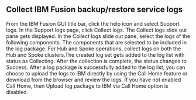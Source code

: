 
## Collect IBM Fusion backup/restore service logs

From the IBM Fusion GUI title bar, click the help icon and select Support logs. In the Support logs page, click Collect logs. The Collect logs slide out pane gets displayed. In the Collect logs slide out pane, select the logs of the following components. The components that are selected to be included in the log package. For Hub and Spoke operations, collect logs on both the Hub and Spoke clusters.The created log set gets added to the log list with status as Collecting. After the collection is complete, the status changes to Success. After a log package is successfully added to the log list, you can choose to upload the logs to IBM directly by using the Call Home feature or download from the browser and review the logs. If you have not enabled Call Home, then Upload log package to IBM via Call Home option is disabled.
